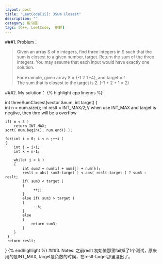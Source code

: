 ```yaml
---
layout: post
title: "LeetCode[15]: 3Sum Closest"
description: ""
category: 练习题
tags: [C++, LeetCode,  刷题]
---
```

###1. Problem：
<blockquote>
Given an array S of n integers, find three integers in S such that the sum is closest to a given number, target. Return the sum of the three integers. You may assume that each input would have exactly one solution.<br>
<br>    For example, given array S = {-1 2 1 -4}, and target = 1.
<br>    The sum that is closest to the target is 2. (-1 + 2 + 1 = 2)
</blockquote>
###2. My solution：
{% highlight cpp linenos %}

int threeSumClosest(vector<int> &num, int target) 
{        
    int n = num.size();
    int reslt = INT_MAX/2;// when use INT_MAX and target is negtive, then thre will be a overflow
           
    if( n < 3 ) 
        return INT_MAX;
    sort( num.begin(), num.end() );
        
    for(int i = 0; i < n ;++i ) 
    {
        int j = i+1;
        int k = n-1;
           
        while( j < k )
        {
            int sum3 = num[i] + num[j] + num[k];
            reslt = abs( sum3-target ) < abs( reslt-target ) ? sum3 : reslt;
            if( sum3 < target )
            {
                 ++j;
            }
            else if( sum3 > target )
            {
                 --k;
            }
            else
            {
                return sum3;
            }
        }
     }
     return reslt;
}
{% endhighlight %}
###3. Notes:
之前reslt 初始值那里fail掉了1个测试，原来用的是INT_MAX, target是负数的时候，在reslt-target那里溢出了。
